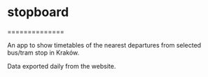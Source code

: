 # stopboard
==============

An app to show timetables of the nearest departures from selected bus/tram stop in Kraków.

Data exported daily from the website.